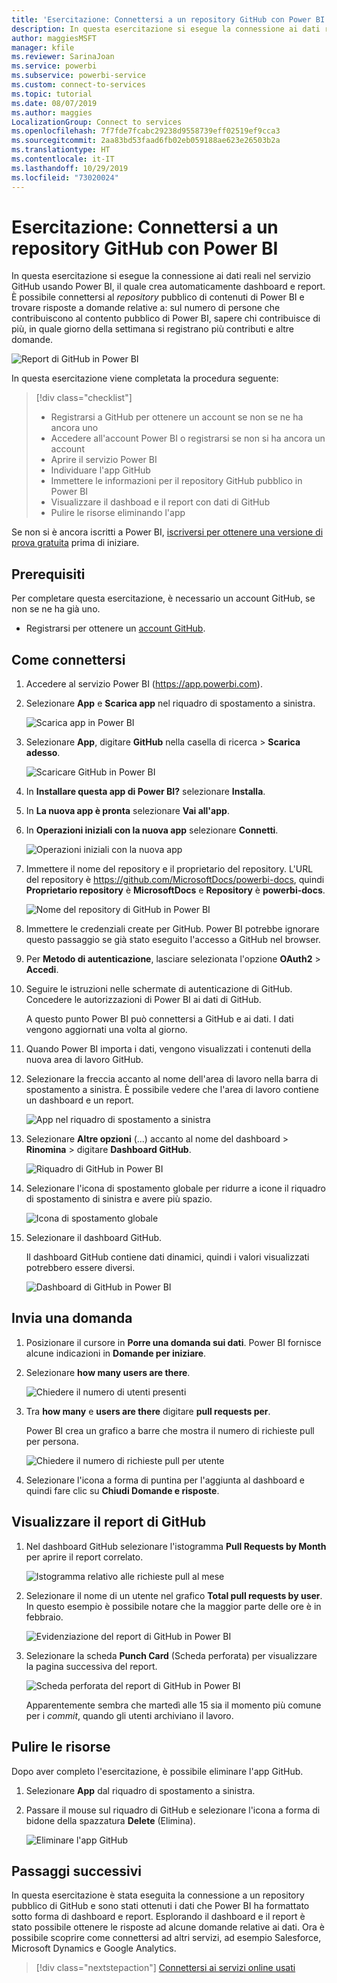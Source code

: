 ```yaml
---
title: 'Esercitazione: Connettersi a un repository GitHub con Power BI'
description: In questa esercitazione si esegue la connessione ai dati reali nel servizio GitHub usando Power BI, il quale crea automaticamente dashboard e report.
author: maggiesMSFT
manager: kfile
ms.reviewer: SarinaJoan
ms.service: powerbi
ms.subservice: powerbi-service
ms.custom: connect-to-services
ms.topic: tutorial
ms.date: 08/07/2019
ms.author: maggies
LocalizationGroup: Connect to services
ms.openlocfilehash: 7f7fde7fcabc29238d9558739eff02519ef9cca3
ms.sourcegitcommit: 2aa83bd53faad6fb02eb059188ae623e26503b2a
ms.translationtype: HT
ms.contentlocale: it-IT
ms.lasthandoff: 10/29/2019
ms.locfileid: "73020024"
---
```

# <a name="tutorial-connect-to-a-github-repo-with-power-bi"></a>Esercitazione: Connettersi a un repository GitHub con Power BI
In questa esercitazione si esegue la connessione ai dati reali nel servizio GitHub usando Power BI, il quale crea automaticamente dashboard e report. È possibile connettersi al *repository* pubblico di contenuti di Power BI e trovare risposte a domande relative a: sul numero di persone che contribuiscono al contento pubblico di Power BI, sapere chi contribuisce di più, in quale giorno della settimana si registrano più contributi e altre domande. 

![Report di GitHub in Power BI](media/service-tutorial-connect-to-github/power-bi-github-app-tutorial-punch-card.png)

In questa esercitazione viene completata la procedura seguente:

> [!div class="checklist"]
> * Registrarsi a GitHub per ottenere un account se non se ne ha ancora uno 
> * Accedere all'account Power BI o registrarsi se non si ha ancora un account
> * Aprire il servizio Power BI
> * Individuare l'app GitHub
> * Immettere le informazioni per il repository GitHub pubblico in Power BI
> * Visualizzare il dashboad e il report con dati di GitHub
> * Pulire le risorse eliminando l'app

Se non si è ancora iscritti a Power BI, [iscriversi per ottenere una versione di prova gratuita](https://app.powerbi.com/signupredirect?pbi_source=web) prima di iniziare.

## <a name="prerequisites"></a>Prerequisiti

Per completare questa esercitazione, è necessario un account GitHub, se non se ne ha già uno. 

- Registrarsi per ottenere un [account GitHub](https://docs.microsoft.com/contribute/get-started-setup-github).


## <a name="how-to-connect"></a>Come connettersi
1. Accedere al servizio Power BI (https://app.powerbi.com). 
2. Selezionare **App** e **Scarica app** nel riquadro di spostamento a sinistra.
   
   ![Scarica app in Power BI](media/service-tutorial-connect-to-github/power-bi-github-app-tutorial.png) 

3. Selezionare **App**, digitare **GitHub** nella casella di ricerca > **Scarica adesso**.
   
   ![Scaricare GitHub in Power BI](media/service-tutorial-connect-to-github/power-bi-github-app-tutorial-app-source.png) 

4. In **Installare questa app di Power BI?** selezionare **Installa**.
5. In **La nuova app è pronta** selezionare **Vai all'app**.
6. In **Operazioni iniziali con la nuova app** selezionare **Connetti**.

    ![Operazioni iniziali con la nuova app](media/service-tutorial-connect-to-github/power-bi-new-app-connect-get-started.png)

7. Immettere il nome del repository e il proprietario del repository. L'URL del repository è https://github.com/MicrosoftDocs/powerbi-docs, quindi **Proprietario repository** è **MicrosoftDocs** e **Repository** è **powerbi-docs**. 
   
    ![Nome del repository di GitHub in Power BI](media/service-tutorial-connect-to-github/power-bi-github-app-tutorial-connect.png)

5. Immettere le credenziali create per GitHub. Power BI potrebbe ignorare questo passaggio se già stato eseguito l'accesso a GitHub nel browser. 

6. Per **Metodo di autenticazione**, lasciare selezionata l'opzione **OAuth2** \> **Accedi**.

7. Seguire le istruzioni nelle schermate di autenticazione di GitHub. Concedere le autorizzazioni di Power BI ai dati di GitHub.
   
   A questo punto Power BI può connettersi a GitHub e ai dati.  I dati vengono aggiornati una volta al giorno.

8. Quando Power BI importa i dati, vengono visualizzati i contenuti della nuova area di lavoro GitHub. 
9. Selezionare la freccia accanto al nome dell'area di lavoro nella barra di spostamento a sinistra. È possibile vedere che l'area di lavoro contiene un dashboard e un report. 

    ![App nel riquadro di spostamento a sinistra](media/service-tutorial-connect-to-github/power-bi-github-app-tutorial-left-nav-expanded.png)

10. Selezionare **Altre opzioni** (...) accanto al nome del dashboard > **Rinomina** > digitare **Dashboard GitHub**.
 
    ![Riquadro di GitHub in Power BI](media/service-tutorial-connect-to-github/power-bi-github-app-tutorial-left-nav.png) 

8. Selezionare l'icona di spostamento globale per ridurre a icone il riquadro di spostamento di sinistra e avere più spazio.

    ![Icona di spostamento globale](media/service-tutorial-connect-to-github/power-bi-global-navigation-icon.png)

10. Selezionare il dashboard GitHub.
    
    Il dashboard GitHub contiene dati dinamici, quindi i valori visualizzati potrebbero essere diversi.

    ![Dashboard di GitHub in Power BI](media/service-tutorial-connect-to-github/power-bi-github-app-tutorial-new-dashboard.png)

    

## <a name="ask-a-question"></a>Invia una domanda

1. Posizionare il cursore in **Porre una domanda sui dati**. Power BI fornisce alcune indicazioni in **Domande per iniziare**. 

1. Selezionare **how many users are there**.
 
    ![Chiedere il numero di utenti presenti](media/service-tutorial-connect-to-github/power-bi-github-app-tutorial-qna-how-many-users.png)

13. Tra **how many** e **users are there** digitare **pull requests per**. 

     Power BI crea un grafico a barre che mostra il numero di richieste pull per persona.

    ![Chiedere il numero di richieste pull per utente](media/service-tutorial-connect-to-github/power-bi-github-app-tutorial-qna-how-many-prs.png)


13. Selezionare l'icona a forma di puntina per l'aggiunta al dashboard e quindi fare clic su **Chiudi Domande e risposte**.

## <a name="view-the-github-report"></a>Visualizzare il report di GitHub 

1. Nel dashboard GitHub selezionare l'istogramma **Pull Requests by Month** per aprire il report correlato.

    ![Istogramma relativo alle richieste pull al mese](media/service-tutorial-connect-to-github/power-bi-github-app-tutorial-column-chart.png)

2. Selezionare il nome di un utente nel grafico **Total pull requests by user**. In questo esempio è possibile notare che la maggior parte delle ore è in febbraio.

    ![Evidenziazione del report di GitHub in Power BI](media/service-tutorial-connect-to-github/power-bi-github-app-tutorial-cross-filter-total-prs.png)

3. Selezionare la scheda **Punch Card** (Scheda perforata) per visualizzare la pagina successiva del report. 
 
    ![Scheda perforata del report di GitHub in Power BI](media/service-tutorial-connect-to-github/power-bi-github-app-tutorial-tues-3pm.png)

    Apparentemente sembra che martedì alle 15 sia il momento più comune per i *commit*, quando gli utenti archiviano il lavoro.

## <a name="clean-up-resources"></a>Pulire le risorse

Dopo aver completo l'esercitazione, è possibile eliminare l'app GitHub. 

1. Selezionare **App** dal riquadro di spostamento a sinistra.
2. Passare il mouse sul riquadro di GitHub e selezionare l'icona a forma di bidone della spazzatura **Delete** (Elimina).

    ![Eliminare l'app GitHub](media/service-tutorial-connect-to-github/power-bi-github-app-tutorial-delete.png)

## <a name="next-steps"></a>Passaggi successivi

In questa esercitazione è stata eseguita la connessione a un repository pubblico di GitHub e sono stati ottenuti i dati che Power BI ha formattato sotto forma di dashboard e report. Esplorando il dashboard e il report è stato possibile ottenere le risposte ad alcune domande relative ai dati. Ora è possibile scoprire come connettersi ad altri servizi, ad esempio Salesforce, Microsoft Dynamics e Google Analytics. 
 
> [!div class="nextstepaction"]
> [Connettersi ai servizi online usati](service-connect-to-services.md)


